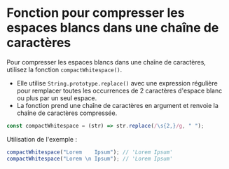 # Fonction pour compresser les espaces blancs dans une chaîne de caractères

Pour compresser les espaces blancs dans une chaîne de caractères, utilisez la fonction `compactWhitespace()`.

- Elle utilise `String.prototype.replace()` avec une expression régulière pour remplacer toutes les occurrences de 2 caractères d'espace blanc ou plus par un seul espace.
- La fonction prend une chaîne de caractères en argument et renvoie la chaîne de caractères compressée.

```js
const compactWhitespace = (str) => str.replace(/\s{2,}/g, " ");
```

Utilisation de l'exemple :

```js
compactWhitespace("Lorem    Ipsum"); // 'Lorem Ipsum'
compactWhitespace("Lorem \n Ipsum"); // 'Lorem Ipsum'
```
